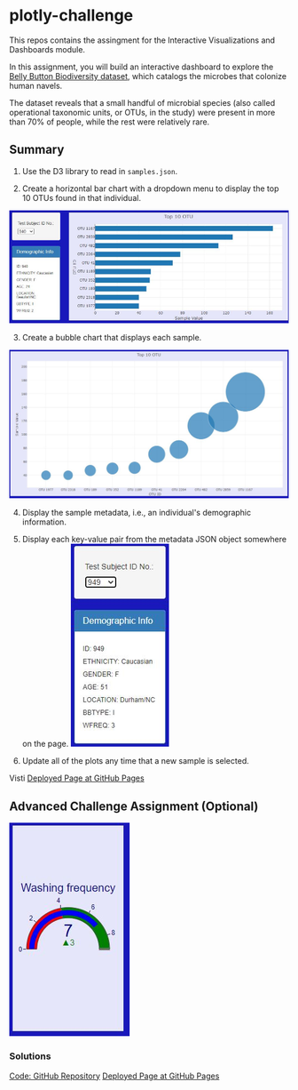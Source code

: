 # plotly-challenge
 This repos contains the assingment for  the Interactive Visualizations and Dashboards module.

 In this assignment, you will build an interactive dashboard to explore the [Belly Button Biodiversity dataset](http://robdunnlab.com/projects/belly-button-biodiversity/), which catalogs the microbes that colonize human navels.

The dataset reveals that a small handful of microbial species (also called operational taxonomic units, or OTUs, in the study) were present in more than 70% of people, while the rest were relatively rare.

## Summary

1. Use the D3 library to read in `samples.json`.

2. Create a horizontal bar chart with a dropdown menu to display the top 10 OTUs found in that individual.

![BarChart and DropDown Button](images\BarChart.JPG)

3. Create a bubble chart that displays each sample.

![Bubble Chart](images\BubbleChart.JPG)

4. Display the sample metadata, i.e., an individual's demographic information.

5. Display each key-value pair from the metadata JSON object somewhere on the page.
![Demographic Info](images\DemographicInfo.JPG)

6. Update all of the plots any time that a new sample is selected.

Visti [Deployed Page at GitHub Pages](https://lf-ruiz.github.io/plotly-challenge/)

## Advanced Challenge Assignment (Optional)

![Gauge Chart](images\GaugeChart.JPG)


 ### Solutions
[Code: GitHub Repository](https://github.com/LF-Ruiz/plotly-challenge)
[Deployed Page at GitHub Pages](https://lf-ruiz.github.io/plotly-challenge/)